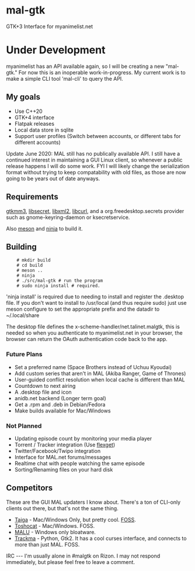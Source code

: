 mal-gtk
=======
GTK+3 Interface for myanimelist.net


Under Development
=================
myanimelist has an API available again, so I will be creating a new "mal-gtk."
For now this is an inoperable work-in-progress. My current work is to make a
simple CLI tool 'mal-cli' to query the API.

My goals
--------
- Use C++20
- GTK+4 interface
- Flatpak releases
- Local data store in sqlite
- Support user profiles (Switch between accounts, or different tabs for different accounts)

Update June 2020: MAL still has no publically available API. I still have a continued
interest in maintaining a GUI Linux client, so whenever a public release happens I will
do some work. FYI I will likely change the serialization format without trying to keep
compatability with old files, as those are now going to be years out of date anyways.

Requirements
------------
[gtkmm3](https://www.gtkmm.org), [libsecret](https://wiki.gnome.org/Projects/Libsecret), [libxml2](http://xmlsoft.org/), [libcurl](https://curl.haxx.se/libcurl/), and a org.freedesktop.secrets
provider such as gnome-keyring-daemon or ksecretservice.

Also [meson](http://mesonbuild.com/) and [ninja](https://ninja-build.org/) to build it.

Building
--------
        # mkdir build
        # cd build
        # meson ..
        # ninja
        # ./src/mal-gtk # run the program
        # sudo ninja install # required.

'ninja install' is required due to needing to install and register the .desktop
file. If you don't want to install to /usr/local (and thus require sudo) just
use meson configure to set the appropriate prefix and the datadir to
~/.local/share

The desktop file defines the x-scheme-handler/net.talinet.malgtk, this is needed
so when you authenticate to myanimelist.net in your browser, the browser can
return the OAuth authentication code back to the app.

### Future Plans

- Set a preferred name (Space Brothers instead of Uchuu Kyoudai)
- Add custom series that aren't in MAL (Akiba Ranger, Game of Thrones)
- User-guided conflict resolution when local cache is different than MAL
- Countdown to next airing
- A .desktop file and icon
- anidb.net backend (Longer term goal)
- Get a .rpm and .deb in Debian/Fedora
- Make builds available for Mac/Windows

### Not Planned

- Updating episode count by monitoring your media player
- Torrent / Tracker integration (Use [flexget](http://www.flexget.com))
- Twitter/Facebook/Twipo integration
- Interface for MAL.net forums/messages
- Realtime chat with people watching the same episode
- Sorting/Renaming files on your hard disk

Competitors
-----------
These are the GUI MAL updaters I know about. There's a ton of CLI-only
clients out there, but that's not the same thing.

- [Taiga](http://taiga.moe/) - Mac/Windows Only, but pretty
  cool. [FOSS](https://github.com/erengy/taiga).
- [Toshocat](https://github.com/tofuness/Toshocat) - Mac/Windows. FOSS.
- [MALU](http://www.malupdater.com/) - Windows only bloatware.
- [Trackma](https://github.com/z411/trackma) - Python, Gtk2. It has a
  cool curses interface, and connects to more than just MAL. FOSS.

IRC --- I'm usually alone in #malgtk on Rizon. I may not respond
immediately, but please feel free to leave a comment.
